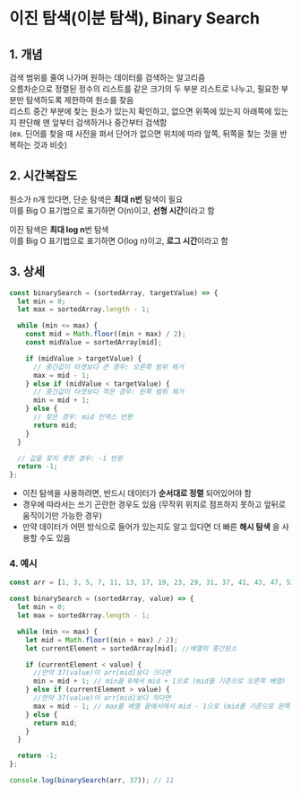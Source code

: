 # 이진 탐색(이분 탐색), Binary Search

## 1. 개념

검색 범위를 줄여 나가며 원하는 데이터를 검색하는 알고리즘  
오름차순으로 정렬된 정수의 리스트를 같은 크기의 두 부분 리스트로 나누고, 필요한 부분만 탐색하도록 제한하여 원소를 찾음  
리스트 중간 부분에 찾는 원소가 있는지 확인하고, 없으면 위쪽에 있는지 아래쪽에 있는지 판단해 맨 앞부터 검색하거나 중간부터 검색함  
(ex. 딘어를 찾을 때 사전을 펴서 단어가 없으면 위치에 따라 앞쪽, 뒤쪽을 찾는 것을 반복하는 것과 비슷)

## 2. 시간복잡도

원소가 n개 있다면, 단순 탐색은 **최대 n번** 탐색이 필요  
이를 Big O 표기법으로 표기하면 O(n)이고, **선형 시간**이라고 함

이진 탐색은 **최대 log n**번 탐색  
이를 Big O 표기법으로 표기하면 O(log n)이고, **로그 시간**이라고 함

## 3. 상세

```javascript
const binarySearch = (sortedArray, targetValue) => {
  let min = 0;
  let max = sortedArray.length - 1;

  while (min <= max) {
    const mid = Math.floor((min + max) / 2);
    const midValue = sortedArray[mid];

    if (midValue > targetValue) {
      // 중간값이 타겟보다 큰 경우: 오른쪽 범위 제거
      max = mid - 1;
    } else if (midValue < targetValue) {
      // 중간값이 타겟보다 작은 경우: 왼쪽 범위 제거
      min = mid + 1;
    } else {
      // 찾은 경우: mid 인덱스 반환
      return mid;
    }
  }

  // 값을 찾지 못한 경우: -1 반환
  return -1;
};
```

- 이진 탐색을 사용하려면, 반드시 데이터가 **순서대로 정렬** 되어있어야 함
- 경우에 따라서는 쓰기 곤란한 경우도 있음 (무작위 위치로 점프하지 못하고 앞뒤로 움직이기만 가능한 경우)
- 만약 데이터가 어떤 방식으로 들어가 있는지도 알고 있다면 더 빠른 **해시 탐색** 을 사용할 수도 있음

### 4. 예시

```javascript
const arr = [1, 3, 5, 7, 11, 13, 17, 19, 23, 29, 31, 37, 41, 43, 47, 53, 59];

const binarySearch = (sortedArray, value) => {
  let min = 0;
  let max = sortedArray.length - 1;

  while (min <= max) {
    let mid = Math.floor((min + max) / 2);
    let currentElement = sortedArray[mid]; //배열의 중간원소

    if (currentElement < value) {
      //만약 37(value)이 arr[mid]보다 크다면
      min = mid + 1; // min을 0에서 mid + 1으로 (mid를 기준으로 오른쪽 배열)
    } else if (currentElement > value) {
      //만약 37(value)이 arr[mid]보다 작다면
      max = mid - 1; // max를 배열 끝에서에서 mid - 1으로 (mid를 기준으로 왼쪽 배열)
    } else {
      return mid;
    }
  }

  return -1;
};

console.log(binarySearch(arr, 37)); // 11
```

